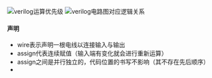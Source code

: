 ![verilog运算优先级](../预学习/verilog运算优先级.png)
![verilog电路图对应逻辑关系](../预学习/verilog电路图对应逻辑运算.png)
#### 声明
- wire表示声明一根电线以连接输入与输出
- assign代表连续赋值（输入端有变化就会进行重新运算）
- assign之间是并行独立的，代码位置的书写不影响（其不存在先后顺序）
- 